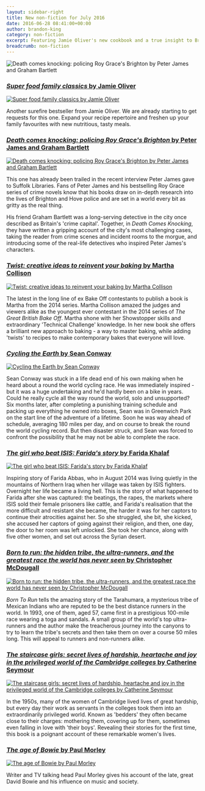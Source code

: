 ```yaml
---
layout: sidebar-right
title: New non-fiction for July 2016
date: 2016-06-28 08:41:00+00:00
author: brandon-king
category: non-fiction
excerpt: Featuring Jamie Oliver's new cookbook and a true insight to Brighton's police force from Peter James.
breadcrumb: non-fiction
---
```

![Death comes knocking: policing Roy Grace's Brighton by Peter James and Graham Bartlett](/images/featured/featured-death-comes-knocking.jpg)

<section class="cf">

<h3><a href="https://suffolk.spydus.co.uk/cgi-bin/spydus.exe/ENQ/OPAC/BIBENQ/18324351?QRY=CTIBIB%3C%20IRN(64111252)&QRYTEXT=Super%20food%20family%20classics"><cite>Super food family classics</cite> by Jamie Oliver</a></h3>

<a href="https://suffolk.spydus.co.uk/cgi-bin/spydus.exe/ENQ/OPAC/BIBENQ/18324351?QRY=CTIBIB%3C%20IRN(64111252)&QRYTEXT=Super%20food%20family%20classics"><img class="{% include /c/img-float-left.html %}" src="/images/article/super-food-family-classics.jpg" alt="Super food family classics by Jamie Oliver" /></a>

<p class="mt0">Another surefire bestseller from Jamie Oliver. We are already starting to get requests for this one. Expand your recipe repertoire and freshen up your family favourites with new nutritious, tasty meals.</p>

</section>

<section class="cf">

<h3><a href="https://suffolk.spydus.co.uk/cgi-bin/spydus.exe/ENQ/OPAC/BIBENQ/18330323?QRY=CTIBIB%3C%20IRN(62777040)&QRYTEXT=Death%20comes%20knocking%20%3A%20policing%20Roy%20Grace%27s%20Brighton"><cite>Death comes knocking: policing Roy Grace's Brighton</cite> by Peter James and Graham Bartlett</a></h3>

<a href="https://suffolk.spydus.co.uk/cgi-bin/spydus.exe/ENQ/OPAC/BIBENQ/18330323?QRY=CTIBIB%3C%20IRN(62777040)&QRYTEXT=Death%20comes%20knocking%20%3A%20policing%20Roy%20Grace%27s%20Brighton"><img class="{% include /c/img-float-left.html %}" src="/images/article/death-comes-knocking.jpg" alt="Death comes knocking: policing Roy Grace's Brighton by Peter James and Graham Bartlett" /></a>

<p class="mt0">This one has already been trailed in the recent interview Peter James gave to Suffolk Libraries. Fans of Peter James and his bestselling Roy Grace series of crime novels know that his books draw on in-depth research into the lives of Brighton and Hove police and are set in a world every bit as gritty as the real thing.</p>

<p>His friend Graham Bartlett was a long-serving detective in the city once described as Britain's 'crime capital'. Together, in <cite>Death Comes Knocking</cite>, they have written a gripping account of the city's most challenging cases, taking the reader from crime scenes and incident rooms to the morgue, and introducing some of the real-life detectives who inspired Peter James's characters.</p>

</section>

<section class="cf">

<h3><a href="https://suffolk.spydus.co.uk/cgi-bin/spydus.exe/ENQ/OPAC/BIBENQ/18336649?QRY=CTIBIB%3C%20IRN(62778354)&QRYTEXT=Twist%20%3A%20creative%20ideas%20to%20reinvent%20your%20baking"><cite>Twist: creative ideas to reinvent your baking</cite> by Martha Collison</a></h3>

<a href="https://suffolk.spydus.co.uk/cgi-bin/spydus.exe/ENQ/OPAC/BIBENQ/18336649?QRY=CTIBIB%3C%20IRN(62778354)&QRYTEXT=Twist%20%3A%20creative%20ideas%20to%20reinvent%20your%20baking"><img class="{% include /c/img-float-left.html %}" src="/images/article/twist-creative-ideas-to-reinvent-your-baking.jpg" alt="Twist: creative ideas to reinvent your baking by Martha Collison" /></a>

<p class="mt0">The latest in the long line of ex Bake Off contestants to publish a book is Martha from the 2014 series. Martha Collison amazed the judges and viewers alike as the youngest ever contestant in the 2014 series of <cite>The Great British Bake Off</cite>. Martha shone with her Showstopper skills and extraordinary 'Technical Challenge' knowledge. In her new book she offers a brilliant new approach to baking - a way to master baking, while adding 'twists' to recipes to make contemporary bakes that everyone will love.</p>

</section>

<section class="cf">

<h3><a href="https://suffolk.spydus.co.uk/cgi-bin/spydus.exe/ENQ/OPAC/BIBENQ/18347453?QRY=CTIBIB%3C%20IRN(62077536)&QRYTEXT=Cycling%20the%20Earth"><cite>Cycling the Earth</cite> by Sean Conway</a></h3>

<a href="https://suffolk.spydus.co.uk/cgi-bin/spydus.exe/ENQ/OPAC/BIBENQ/18347453?QRY=CTIBIB%3C%20IRN(62077536)&QRYTEXT=Cycling%20the%20Earth"><img class="{% include /c/img-float-left.html %}" src="/images/article/cycling-the-earth.jpg" alt="Cycling the Earth by Sean Conway" /></a>

<p class="mt0">Sean Conway was stuck in a life dead end of his own making when he heard about a round the world cycling race. He was immediately inspired - but it was a huge undertaking and he'd hardly been on a bike in years. Could he really cycle all the way round the world, solo and unsupported? Six months later, after completing a punishing training schedule and packing up everything he owned into boxes, Sean was in Greenwich Park on the start line of the adventure of a lifetime. Soon he was way ahead of schedule, averaging 180 miles per day, and on course to break the round the world cycling record. But then disaster struck, and Sean was forced to confront the possibility that he may not be able to complete the race.</p>

</section>

<section class="cf">

<h3><a href="https://suffolk.spydus.co.uk/cgi-bin/spydus.exe/ENQ/OPAC/BIBENQ/18349657?QRY=CTIBIB%3C%20IRN(61299629)&QRYTEXT=The%20girl%20who%20beat%20ISIS%20%3A%20Farida%27s%20story"><cite>The girl who beat ISIS: Farida's story</cite> by Farida Khalaf</a></h3>

<a href="https://suffolk.spydus.co.uk/cgi-bin/spydus.exe/ENQ/OPAC/BIBENQ/18349657?QRY=CTIBIB%3C%20IRN(61299629)&QRYTEXT=The%20girl%20who%20beat%20ISIS%20%3A%20Farida%27s%20story"><img class="{% include /c/img-float-left.html %}" src="/images/article/the-girl-who-beat-isis.jpg" alt="The girl who beat ISIS: Farida&#039;s story by Farida Khalaf" /></a>

<p class="mt0">Inspiring story of Farida Abbas, who in August 2014 was living quietly in the mountains of Northern Iraq when her village was taken by ISIS fighters. Overnight her life became a living hell. This is the story of what happened to Farida after she was captured: the beatings, the rapes, the markets where ISIS sold their female prisoners like cattle, and Farida's realisation that the more difficult and resistant she became, the harder it was for her captors to continue their atrocities against her. So she struggled, she bit, she kicked, she accused her captors of going against their religion, and then, one day, the door to her room was left unlocked. She took her chance, along with five other women, and set out across the Syrian desert.</p>

</section>

<section class="cf">

<h3><a href="https://suffolk.spydus.co.uk/cgi-bin/spydus.exe/ENQ/OPAC/BIBENQ/18351516?QRY=CTIBIB%3C%20IRN(1292166)&QRYTEXT=Born%20to%20run%20%3A%20the%20hidden%20tribe%2C%20the%20ultra-runners%2C%20and%20the%20greatest%20race%20the%20world%20has%20never%20seen"><cite>Born to run: the hidden tribe, the ultra-runners, and the greatest race the world has never seen</cite> by Christopher McDougall</a></h3>

<a href="https://suffolk.spydus.co.uk/cgi-bin/spydus.exe/ENQ/OPAC/BIBENQ/18351516?QRY=CTIBIB%3C%20IRN(1292166)&QRYTEXT=Born%20to%20run%20%3A%20the%20hidden%20tribe%2C%20the%20ultra-runners%2C%20and%20the%20greatest%20race%20the%20world%20has%20never%20seen"><img class="{% include /c/img-float-left.html %}" src="/images/article/born-to-run-the-hidden-tribe.jpg" alt="Born to run: the hidden tribe, the ultra-runners, and the greatest race the world has never seen by Christopher McDougall" /></a>

<p class="mt0"><cite>Born To Run</cite> tells the amazing story of the Tarahumara, a mysterious tribe of Mexican Indians who are reputed to be the best distance runners in the world. In 1993, one of them, aged 57, came first in a prestigious 100-mile race wearing a toga and sandals. A small group of the world's top ultra-runners and the author make the treacherous journey into the canyons to try to learn the tribe's secrets and then take them on over a course 50 miles long. This will appeal to runners and non-runners alike.</p>

</section>

<section class="cf">

<h3><a href="https://suffolk.spydus.co.uk/cgi-bin/spydus.exe/ENQ/OPAC/BIBENQ/18353092?QRY=CTIBIB%3C%20IRN(63356288)&QRYTEXT=The%20staircase%20girls%20%3A%20secret%20lives%20of%20hardship%2C%20heartache%20and%20joy%20in%20the%20privileged%20world%20of%20the%20Cambridge%20colleges"><cite>The staircase girls: secret lives of hardship, heartache and joy in the privileged world of the Cambridge colleges</cite> by Catherine Seymour</a></h3>

<a href="https://suffolk.spydus.co.uk/cgi-bin/spydus.exe/ENQ/OPAC/BIBENQ/18353092?QRY=CTIBIB%3C%20IRN(63356288)&QRYTEXT=The%20staircase%20girls%20%3A%20secret%20lives%20of%20hardship%2C%20heartache%20and%20joy%20in%20the%20privileged%20world%20of%20the%20Cambridge%20colleges"><img class="{% include /c/img-float-left.html %}" src="/images/article/the-staircase-girls.jpg" alt="The staircase girls: secret lives of hardship, heartache and joy in the privileged world of the Cambridge colleges by Catherine Seymour" /></a>

<p class="mt0">In the 1950s, many of the women of Cambridge lived lives of great hardship, but every day their work as servants in the colleges took them into an extraordinarily privileged world. Known as 'bedders' they often became close to their charges: mothering them, covering up for them, sometimes even falling in love with 'their boys'. Revealing their stories for the first time, this book is a poignant account of these remarkable women's lives.</p>

</section>

<section class="cf">

<h3><a href="https://suffolk.spydus.co.uk/cgi-bin/spydus.exe/ENQ/OPAC/BIBENQ/18358006?QRY=CTIBIB%3C%20IRN(62776999)&QRYTEXT=The%20age%20of%20Bowie"><cite>The age of Bowie</cite> by Paul Morley</a></h3>

<a href="https://suffolk.spydus.co.uk/cgi-bin/spydus.exe/ENQ/OPAC/BIBENQ/18358006?QRY=CTIBIB%3C%20IRN(62776999)&QRYTEXT=The%20age%20of%20Bowie"><img class="{% include /c/img-float-left.html %}" src="/images/article/the-age-of-bowie.jpg" alt="The age of Bowie by Paul Morley" /></a>

<p class="mt0">Writer and TV talking head Paul Morley gives his account of the late, great David Bowie and his influence on music and society.</p>

</section>
